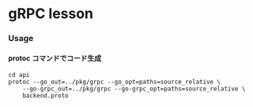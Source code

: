 # gRPC lesson

### Usage

#### protoc コマンドでコード生成

```
cd api
protoc --go_out=../pkg/grpc --go_opt=paths=source_relative \
	--go-grpc_out=../pkg/grpc --go-grpc_opt=paths=source_relative \
	backend.proto
```
